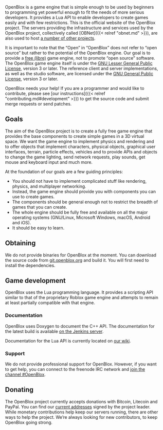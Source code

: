 OpenBlox is a game engine that is simple enough to be used by beginners to programming yet powerful enough to fit the needs of more serious developers. It provides a Lua API to enable developers to create games easily and with few restrictions. This is the official website of the OpenBlox project. The servers providing the infrastructure and services used by the OpenBlox project, collectively called [OBNet]({{< relref "obnet.md" >}}), are also used to host [a number of other projects](https://friends.openblox.org/).

It is important to note that the “Open” in “OpenBlox” does not refer to “open source” but rather to the potential of the OpenBlox engine. Our goal is to provide a [free (libre)](https://www.gnu.org/philosophy/free-sw.html) game engine, not to promote “open source” software. The OpenBlox game engine itself is under the [GNU Lesser General Public License](https://www.gnu.org/licenses/lgpl-3.0.html), version&nbsp;3 or later. The reference client and server implementations, as well as the studio software, are licensed under the [GNU General Public License](https://www.gnu.org/licenses/gpl-3.0.html), version&nbsp;3 or later.

OpenBlox needs your help! If you are a programmer and would like to contribute, please see [our instructions]({{< relref "contributing.md#development" >}}) to get the source code and submit merge requests or send patches.

## Goals

The aim of the OpenBlox project is to create a fully free game engine that provides the base components to create simple games in a 3D virtual space. We want the game engine to implement physics and rendering and to offer objects that implement characters, physical objects, graphical user interfaces, terrain, particle effects, vehicles and to provide APIs and objects to change the game lighting, send network requests, play sounds, get mouse and keyboard input and much more.

At the foundation of our goals are a few guiding principles:

* You should not have to implement complicated stuff like rendering, physics, and multiplayer networking.
* Instead, the game engine should provide you with components you can use to create games.
* The components should be general enough not to restrict the breadth of games that you can create.
* The whole engine should be fully free and available on all the major operating systems (GNU/Linux, Microsoft Windows, macOS, Android and iOS).
* It should be easy to learn.

## Obtaining

We do not provide binaries for OpenBlox at the moment. You can download the source code from [git.openblox.org](https://git.openblox.org) and build it. You will first need to install the dependencies.

## Game development

OpenBlox uses the Lua programming language. It provides a scripting API similar to that of the proprietary Roblox game engine and attempts to remain at least partially compatible with that engine.

### Documentation

OpenBlox uses Doxygen to document the C++ API. The documentation for the latest build is available [on the Jenkins server](https://ci.openblox.org/job/libopenblox/doxygen/index.html).

Documentation for the Lua API is currently located on [our wiki](https://wiki.openblox.org/wiki/Project:Home).

### Support

We do not provide professional support for OpenBlox. However, if you want to get help, you can connect to the freenode IRC network and [join the channel #OpenBlox](ircs://chat.freenode.net/OpenBlox).

## Donating

The OpenBlox project currently accepts donations with Bitcoin, Litecoin and PayPal. You can find our [current addresses](/donate.asc) signed by the project leader. While monetary contributions help keep our servers running, there are other ways to help the project. We’re always looking for new contributors, to keep OpenBlox going strong.
